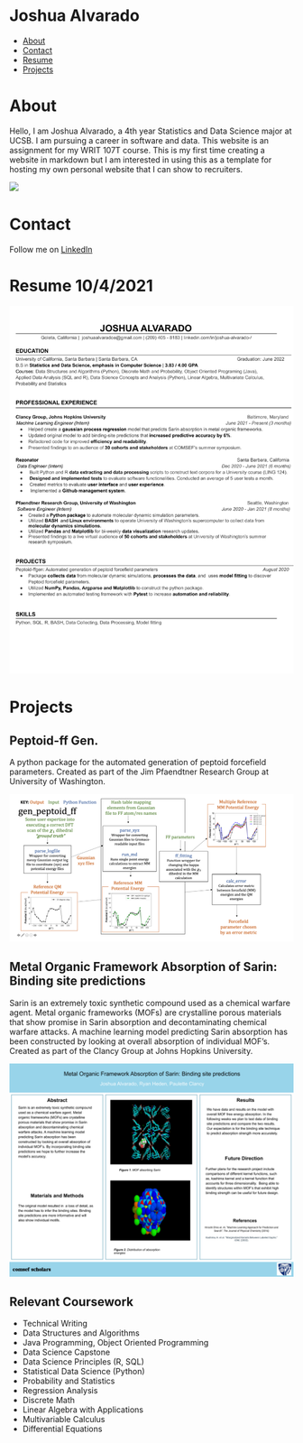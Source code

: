 # Joshua Alvarado

- [About](#about)
- [Contact](#contact)
- [Resume](#resume)
- [Projects](#projects)


# About

Hello, I am Joshua Alvarado, a 4th year Statistics and Data Science major at UCSB. I am pursuing a career in software and data. This website is an assignment for my WRIT 107T course. This is my first time creating a website in markdown but I am interested in using this as a template for hosting my own personal website that I can show to recruiters.

[<img width="256px" src="static/joshheadshot.jpg">](static/joshheadshot.png)

# Contact 

Follow me on [LinkedIn](https://www.linkedin.com/in/joshua-alvarado-/)



# Resume 10/4/2021
[<img width="720px" src="static/resume.png">](static/resume)

# Projects

## Peptoid-ff Gen.

A python package for the automated generation of peptoid forcefield parameters. Created as part of the Jim Pfaendtner Research Group at University of Washington.

[<img width="720px" src="static/peptoid-ff.png">](static/peptoid-ff)

## Metal Organic Framework Absorption of Sarin: Binding site predictions

Sarin is an extremely toxic synthetic compound used as a chemical warfare agent. Metal organic frameworks (MOFs) are crystalline porous materials that show promise in Sarin absorption and decontaminating chemical warfare attacks. A machine learning model predicting Sarin absorption has been constructed by looking at overall absorption of individual MOF’s. Created as part of the Clancy Group at Johns Hopkins University.

[<img width="720px" src="static/mof.png">](static/mof)

## Relevant Coursework

- Technical Writing
- Data Structures and Algorithms
- Java Programming, Object Oriented Programming
- Data Science Capstone
- Data Science Principles (R, SQL)
- Statistical Data Science (Python)
- Probability and Statistics 
- Regression Analysis
- Discrete Math
- Linear Algebra with Applications
- Multivariable Calculus
- Differential Equations

